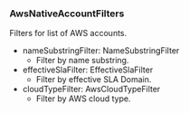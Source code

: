 ### AwsNativeAccountFilters
Filters for list of AWS accounts.

- nameSubstringFilter: NameSubstringFilter
  - Filter by name substring.
- effectiveSlaFilter: EffectiveSlaFilter
  - Filter by effective SLA Domain.
- cloudTypeFilter: AwsCloudTypeFilter
  - Filter by AWS cloud type.
